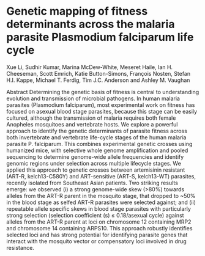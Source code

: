 # Genetic mapping of fitness determinants across the malaria parasite Plasmodium falciparum life cycle

Xue Li, Sudhir Kumar, Marina McDew-White, Meseret Haile, Ian H. Cheeseman, Scott Emrich, Katie Button-Simons, François Nosten, Stefan H.I. Kappe, Michael T. Ferdig, Tim J.C. Anderson and Ashley M. Vaughan

Abstract
Determining the genetic basis of fitness is central to understanding evolution and transmission of microbial pathogens. In human malaria parasites (Plasmodium falciparum), most experimental work on fitness has focused on asexual blood stage parasites, because this stage can be easily cultured, although the transmission of malaria requires both female Anopheles mosquitoes and vertebrate hosts. We explore a powerful approach to identify the genetic determinants of parasite fitness across both invertebrate and vertebrate life-cycle stages of the human malaria parasite P. falciparum. This combines experimental genetic crosses using humanized mice, with selective whole genome amplification and pooled sequencing to determine genome-wide allele frequencies and identify genomic regions under selection across multiple lifecycle stages. We applied this approach to genetic crosses between artemisinin resistant (ART-R, kelch13-C580Y) and ART-sensitive (ART-S, kelch13-WT) parasites, recently isolated from Southeast Asian patients. Two striking results emerge: we observed (i) a strong genome-wide skew (>80%) towards alleles from the ART-R parent in the mosquito stage, that dropped to ~50% in the blood stage as selfed ART-R parasites were selected against; and (ii) repeatable allele specific skews in blood stage parasites with particularly strong selection (selection coefficient (s) ≤ 0.18/asexual cycle) against alleles from the ART-R parent at loci on chromosome 12 containing MRP2 and chromosome 14 containing ARPS10. This approach robustly identifies selected loci and has strong potential for identifying parasite genes that interact with the mosquito vector or compensatory loci involved in drug resistance.

